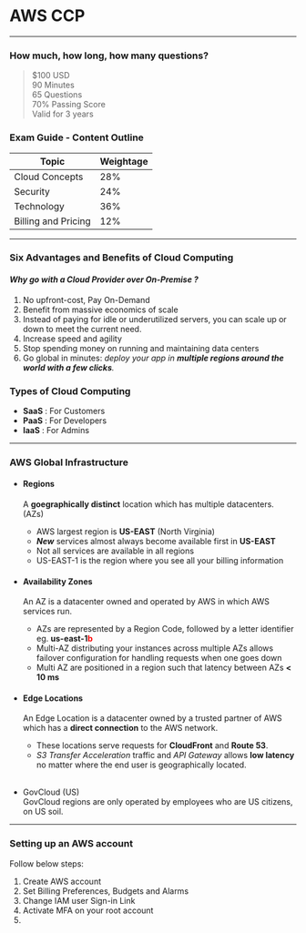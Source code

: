 # AWS CCP  
---
### How much, how long, how many questions?
> $100 USD  
> 90 Minutes  
> 65 Questions  
> 70% Passing Score  
> Valid for 3 years

### Exam Guide - Content Outline
|Topic|Weightage|
|---|---|
|Cloud Concepts| 28%|
|Security| 24%|
|Technology| 36%|
|Billing and Pricing| 12%|

---
### Six Advantages and Benefits of **Cloud Computing**
#### *Why go with a Cloud Provider over On-Premise ?*
1. No upfront-cost, Pay On-Demand
2. Benefit from massive economics of scale
3. Instead of paying for idle or underutilized servers, you can scale up or down to meet the current need.
4. Increase speed and agility
5. Stop spending money on running and maintaining data centers
6. Go global in minutes: *deploy your app in **multiple regions around the world with a few clicks**.*

### Types of Cloud Computing
- **SaaS** : For Customers
- **PaaS** : For Developers
- **IaaS** : For Admins

---

### AWS Global Infrastructure
- #### Regions
  A **goegraphically distinct** location which has multiple datacenters. (AZs)
  - AWS largest region is **US-EAST** (North Virginia)
  - ***New*** services almost always become available first in **US-EAST**
  - Not all services are available in all regions
  - US-EAST-1 is the region where you see all your billing information

- #### Availability Zones
  An AZ is a datacenter owned and operated by AWS in which AWS services run.
  - AZs are represented by a Region Code, followed by a letter identifier eg. **us-east-1<font color=red>b</font>**
  - Multi-AZ distributing your instances across multiple AZs allows failover configuration for handling requests when one goes down
  - Multi AZ are positioned in a region such that latency between AZs **< 10 ms**
  
- #### Edge Locations
  An Edge Location is a datacenter owned by a trusted partner of AWS which has a **direct connection** to the AWS network.
  - These locations serve requests for **CloudFront** and **Route 53**.
  - *S3 Transfer Acceleration* traffic and *API Gateway* allows **low latency** no matter where the end user is geographically located.
  
  <br>
- GovCloud (US)  
  GovCloud regions are only operated by employees who are US citizens, on US soil.
  
---
### Setting up an AWS account
Follow below steps:
1. Create AWS account
2. Set Billing Preferences, Budgets and Alarms
3. Change IAM user Sign-in Link
4. Activate MFA on your root account
5. 